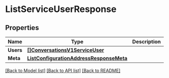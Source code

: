 # ListServiceUserResponse

## Properties

Name | Type | Description | Notes
------------ | ------------- | ------------- | -------------
**Users** | [**[]ConversationsV1ServiceUser**](ConversationsV1ServiceUser.md) |  |[optional] 
**Meta** | [**ListConfigurationAddressResponseMeta**](ListConfigurationAddressResponseMeta.md) |  |[optional] 

[[Back to Model list]](../README.md#documentation-for-models) [[Back to API list]](../README.md#documentation-for-api-endpoints) [[Back to README]](../README.md)


